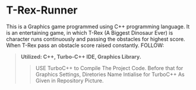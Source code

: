 # T-Rex-Runner
This is a Graphics game programmed using C++ programming language. It is an entertaining game, in which T-Rex (A Biggest Dinosaur Ever) is character runs continuously and passing the obstacles for highest score. When T-Rex pass an obstacle score raised constantly.
FOLLOW: 
>**Utilized: C++, Turbo-C++ IDE, Graphics Library.**
>>USE TurboC++ to Compile The Project Code.
>>Before that for Graphics Settings, Diretories Name Intialise for TurboC++ As Given in Repository Picture.
